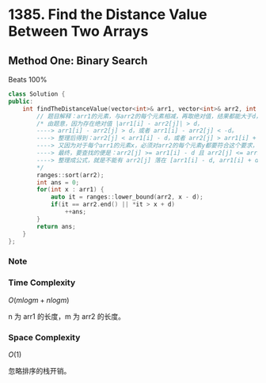 # 1385. Find the Distance Value Between Two Arrays

## Method One: Binary Search

Beats 100%

```c++
class Solution {
public:
    int findTheDistanceValue(vector<int>& arr1, vector<int>& arr2, int d) {
        // 题目解释：arr1的元素，与arr2的每个元素相减，再取绝对值，结果都能大于d，成功。题目问的就是arr1中这种可以成功的元素有几个。
        /* 由题意，因为存在绝对值 |arr1[i] - arr2[j]| > d，
        ----> arr1[i] - arr2[j] > d，或者 arr1[i] - arr2[j] < -d。
        ----> 整理后得到：arr2[j] < arr1[i] - d，或者 arr2[j] > arr1[i] + d。
        ----> 又因为对于每个arr1的元素x，必须对arr2的每个元素y都要符合这个要求，才能算一个，所以只要找到一个反例即可否决x。
        ----> 最终，要查找的便是：arr2[j] >= arr1[i] - d 且 arr2[j] <= arr1[i] + d。
        ----> 整理成公式，就是不能有 arr2[j] 落在 [arr1[i] - d, arr1[i] + d] 中。
        */
        ranges::sort(arr2);
        int ans = 0;
        for(int x : arr1) {
            auto it = ranges::lower_bound(arr2, x - d);
            if(it == arr2.end() || *it > x + d)
                ++ans;
        }
        return ans;
    }
};
```

### Note

### Time Complexity

$O(m log m + n log m)$

n 为 arr1 的长度，m 为 arr2 的长度。

### Space Complexity

$O(1)$

忽略排序的栈开销。